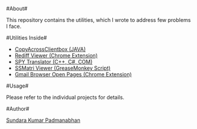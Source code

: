 #About#

This repository contains the utilities, which I wrote to address few problems I face.

#Utilities Inside#


  + [CopyAcrossClientbox (JAVA)](https://github.com/clicksuku/SundarkpCode/blob/master/CopyAcrossClientBox%5BJava%5D/Readme.md)
  + [Rediff Viewer (Chrome Extension)](https://github.com/clicksuku/SundarkpCode/blob/master/RediffViewer%5BChrome%20Extn%5D/Readme.md)
  + [SPY Translator      (C++, C#, COM)](https://github.com/clicksuku/SundarkpCode/blob/master/SPY_Translator%5BCPP_COM%5D/Readme.md)
  + [SSMatri Viewer      (GreaseMonkey Script)](https://github.com/clicksuku/SundarkpCode/tree/master/SSMatriViewer%5BGreaseMonkey%5D)
  + [Gmail Browser Open Pages  (Chrome Extension)](https://github.com/clicksuku/SundarkpCode/blob/master/SendOpenURLs%20%5BChrome%20Extn%5D/Readme.md)

#Usage#

Please refer to the individual projects for details.

#Author#

[Sundara Kumar Padmanabhan](http://www.linkedin.com/in/sundarkp)




